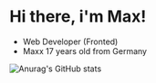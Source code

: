 # Hi there, i'm Max! 

- Web Developer (Fronted)
- Maxx 17 years old from Germany 

![Anurag's GitHub stats](https://github-readme-stats.vercel.app/api?username=ifsmax&show_icons=true&theme=radical)

